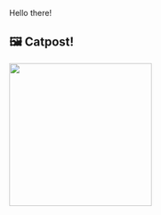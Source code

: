 Hello there!



## 🖼️ Catpost!

<sub>
    <img src="https://cdn2.thecatapi.com/images/2ZR2CXysG.jpg" height="256">
</sub>

